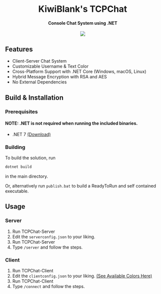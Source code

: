 <p align="center">
  <h1 align="center">KiwiBlank's TCPChat</h3>
  <h4 align="center">Console Chat System using .NET</h3>
</p>
<p align="center">
    <img src="https://user-images.githubusercontent.com/24278929/93818607-e22bd100-fc5a-11ea-96f2-864c0bc24f81.gif" />
</p>


## Features
- Client-Server Chat System
- Customizable Username & Text Color
- Cross-Platform Support with .NET Core (Windows, macOS, Linux)
- Hybrid Message Encryption with RSA and AES
- No External Dependencies

## Build & Installation

### Prerequisites
#### **NOTE: .NET is not required when running the included binaries.**
- .NET 7 [(Download)](https://dotnet.microsoft.com/en-us/download/dotnet/7.0)

### Building
To build the solution, run
```bat
dotnet build
```
in the main directory.

Or, alternatively run `publish.bat` to build a ReadyToRun and self contained executable.

## Usage

### Server
1. Run TCPChat-Server
2. Edit the `serverconfig.json` to your liking.
3. Run TCPChat-Server
4. Type `/server` and follow the steps.

### Client
1. Run TCPChat-Client
2. Edit the `clientconfig.json` to your liking. [(See Available Colors Here)](https://docs.microsoft.com/en-us/dotnet/api/system.consolecolor?view=netcore-3.1)
3. Run TCPChat-Client
4. Type `/connect` and follow the steps.
